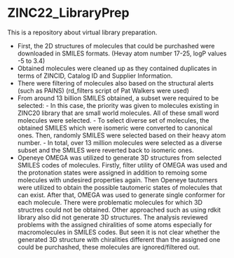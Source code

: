 # ZINC22_LibraryPrep
This is a repository about virtual library preparation. 
- First, the 2D structures of molecules that could be purchashed were downloaded in SMILES formats. (Hevay atom number 17-25, logP values -5 to 3.4)
- Obtained molecules were cleaned up as they contained duplicates in terms of ZINCID, Catalog ID and Supplier Information.
- There were filtering of molecules also based on the structural alerts (such as PAINS) (rd_filters script of Pat Walkers were used)
- From around 13 billion SMILES obtained, a subset were required to be selected:
      - In this case, the priority was given to molecules existing in ZINC20 library that are small world molecules. All of these small word molecules were selected.
      - To select diverse set of molecules, the obtained SMILES which were isomeric were converted to canonical ones. Then, randomly SMILES were selected based on their heavy             atom number.
      - In total, over 13 million molecules were selected as a diverse subset and the SMILES were reverted back to isomeric ones.
- Openeye OMEGA was utilized to generate 3D structures from selected SMILES codes of molecules. Firstly, filter utility of OMEGA was used and the protonation states were assigned in addition to remoing some molecules with undesired properties again. Then Openeye tautomers were utilized to obtain the possible tautomeric states of molecules that can exist. After that, OMEGA was used to generate single conformer for each molecule. There were problematic molecules for which 3D structres could not be obtained. Other approached such as using rdkit library also did not generate 3D structures. The analysis reviewed problems with the assigned chiralities of some atoms especially for macromolecules in SMILES codes. But seen it is not clear whether the generated 3D structure with chiralities different than the assigned one could be purchashed, these molecules are ignored/filtered out. 
